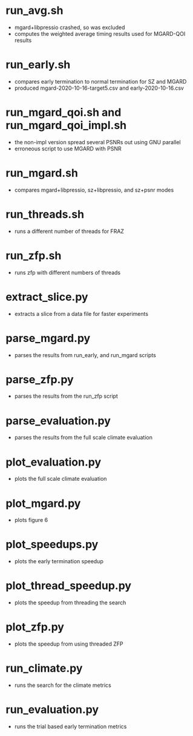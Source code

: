 
# run_avg.sh 

- mgard+libpressio crashed, so was excluded
- computes the weighted average timing results used for MGARD-QOI results

# run_early.sh

- compares early termination to normal termination for SZ and MGARD
- produced mgard-2020-10-16-target5.csv and early-2020-10-16.csv

# run_mgard_qoi.sh and run_mgard_qoi_impl.sh

- the non-impl version spread several PSNRs out using GNU parallel
- erroneous script to use MGARD with PSNR

# run_mgard.sh

- compares mgard+libpressio, sz+libpressio, and sz+psnr modes

# run_threads.sh

- runs a different number of threads for FRAZ


# run_zfp.sh

- runs zfp with different numbers of threads

# extract_slice.py

- extracts a slice from a data file for faster experiments

# parse_mgard.py

- parses the results from run_early, and run_mgard scripts


# parse_zfp.py

- parses the results from the run_zfp script

# parse_evaluation.py

- parses the results from the full scale climate evaluation

# plot_evaluation.py

- plots the full scale climate evaluation

# plot_mgard.py

- plots figure 6

# plot_speedups.py

- plots the early termination speedup

# plot_thread_speedup.py

- plots the speedup from threading the search

# plot_zfp.py

- plots the speedup from using threaded ZFP

# run_climate.py

- runs the search for the climate metrics

# run_evaluation.py

- runs the trial based early termination metrics
